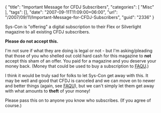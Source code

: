 {
	"title": "Important Message for CFDJ Subscribers",
	"categories": [
		"Misc"
	],
	"tags": [],
	"date": "2007-09-11T11:09:00+06:00",
	"url": "/2007/09/11/Important-Message-for-CFDJ-Subscribers",
	"guid": "2336"
}

Sys-Con is "offering" a digital subscription to their Flex or Silverlight magazine to all existing CFDJ subscribers.

<b>Please do not accept this.</b>

I'm not sure if what they are doing is legal or not - but I'm asking/pleading that those of you who shelled out cold hard cash for this magazine to <b>not</b> accept this sham of an offer. You paid for a magazine and you deserve your money back. (Money that could be used to buy a subscription to <a href="http://www.fusionauthority.com/quarterly">FAQU</a>.)

I think it would be truly sad for folks to let Sys-Con get away with this. It may be well and good that CFDJ is canceled and we can move on to newer and better things (again, see <a href="http://www.fusionauthority.com/quarterly">FAQU</a>), but we can't simply let them get away with what amounts to <b>theft</b> of your money!

Please pass this on to anyone you know who subscribes. (If you agree of course.)